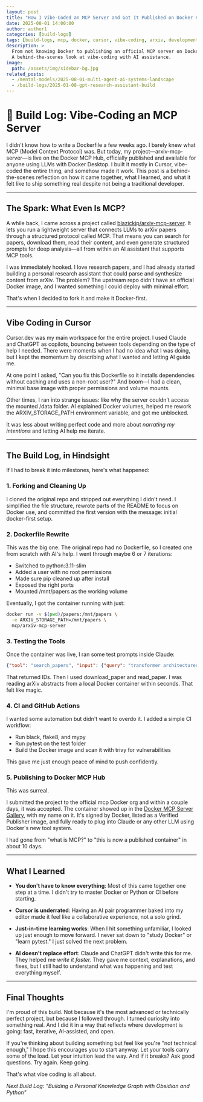 ```yaml
---
layout: post
title: "How I Vibe-Coded an MCP Server and Got It Published on Docker Hub"
date: 2025-08-01 14:00:00
author: author1
categories: [build-logs]
tags: [build-logs, mcp, docker, cursor, vibe-coding, arxiv, development]
description: >
  From not knowing Docker to publishing an official MCP server on Docker Hub in 10 days. 
  A behind-the-scenes look at vibe-coding with AI assistance.
image:
  path: /assets/img/sidebar-bg.jpg
related_posts:
  - /mental-models/2025-08-01-multi-agent-ai-systems-landscape
  - /build-logs/2025-01-08-gpt-research-assistant-build
---
```


# 🔨 Build Log: Vibe-Coding an MCP Server

I didn't know how to write a Dockerfile a few weeks ago. I barely knew what MCP (Model Context Protocol) was. But today, my project—arxiv-mcp-server—is live on the Docker MCP Hub, officially published and available for anyone using LLMs with Docker Desktop. I built it mostly in Cursor, vibe-coded the entire thing, and somehow made it work. This post is a behind-the-scenes reflection on how it came together, what I learned, and what it felt like to ship something real despite not being a traditional developer.

---

## The Spark: What Even Is MCP?

A while back, I came across a project called [blazickjp/arxiv-mcp-server](https://github.com/blazickjp/arxiv-mcp-server). It lets you run a lightweight server that connects LLMs to arXiv papers through a structured protocol called MCP. That means you can search for papers, download them, read their content, and even generate structured prompts for deep analysis—all from within an AI assistant that supports MCP tools.

I was immediately hooked. I love research papers, and I had already started building a personal research assistant that could parse and synthesize content from arXiv. The problem? The upstream repo didn't have an official Docker image, and I wanted something I could deploy with minimal effort.

That's when I decided to fork it and make it Docker-first.

---

## Vibe Coding in Cursor

Cursor.dev was my main workspace for the entire project. I used Claude and ChatGPT as copilots, bouncing between tools depending on the type of help I needed. There were moments when I had no idea what I was doing, but I kept the momentum by describing what I wanted and letting AI guide me.

At one point I asked, "Can you fix this Dockerfile so it installs dependencies without caching and uses a non-root user?" And boom—I had a clean, minimal base image with proper permissions and volume mounts.

Other times, I ran into strange issues: like why the server couldn't access the mounted /data folder. AI explained Docker volumes, helped me rework the ARXIV_STORAGE_PATH environment variable, and got me unblocked.

It was less about writing perfect code and more about *narrating my intentions* and letting AI help me iterate.

---

## The Build Log, in Hindsight

If I had to break it into milestones, here's what happened:

### 1. Forking and Cleaning Up

I cloned the original repo and stripped out everything I didn't need. I simplified the file structure, rewrote parts of the README to focus on Docker use, and committed the first version with the message: initial docker-first setup.

### 2. Dockerfile Rewrite

This was the big one. The original repo had no Dockerfile, so I created one from scratch with AI's help. I went through maybe 6 or 7 iterations:

- Switched to python:3.11-slim
- Added a user with no root permissions
- Made sure pip cleaned up after install
- Exposed the right ports
- Mounted /mnt/papers as the working volume

Eventually, I got the container running with just:

```bash
docker run -v $(pwd)/papers:/mnt/papers \
  -e ARXIV_STORAGE_PATH=/mnt/papers \
  mcp/arxiv-mcp-server
```

### 3. Testing the Tools

Once the container was live, I ran some test prompts inside Claude:

```json
{"tool": "search_papers", "input": {"query": "transformer architectures"}}
```

That returned IDs. Then I used download_paper and read_paper. I was reading arXiv abstracts from a local Docker container within seconds. That felt like magic.

### 4. CI and GitHub Actions

I wanted some automation but didn't want to overdo it. I added a simple CI workflow:

- Run black, flake8, and mypy
- Run pytest on the test folder
- Build the Docker image and scan it with trivy for vulnerabilities

This gave me just enough peace of mind to push confidently.

### 5. Publishing to Docker MCP Hub

This was surreal.

I submitted the project to the official mcp Docker org and within a couple days, it was accepted. The container showed up in the [Docker MCP Server Gallery](https://hub.docker.com/mcp/explore), with my name on it. It's signed by Docker, listed as a Verified Publisher image, and fully ready to plug into Claude or any other LLM using Docker's new tool system.

I had gone from "what is MCP?" to "this is now a published container" in about 10 days.

---

## What I Learned

- **You don't have to know everything**: Most of this came together one step at a time. I didn't try to master Docker or Python or CI before starting.

- **Cursor is underrated**: Having an AI pair programmer baked into my editor made it feel like a collaborative experience, not a solo grind.

- **Just-in-time learning works**: When I hit something unfamiliar, I looked up just enough to move forward. I never sat down to "study Docker" or "learn pytest." I just solved the next problem.

- **AI doesn't replace effort**: Claude and ChatGPT didn't write this for me. They helped me *write it faster.* They gave me context, explanations, and fixes, but I still had to understand what was happening and test everything myself.

---

## Final Thoughts

I'm proud of this build. Not because it's the most advanced or technically perfect project, but because I followed through. I turned curiosity into something real. And I did it in a way that reflects where development is going: fast, iterative, AI-assisted, and open.

If you're thinking about building something but feel like you're "not technical enough," I hope this encourages you to start anyway. Let your tools carry some of the load. Let your intuition lead the way. And if it breaks? Ask good questions. Try again. Keep going.

That's what vibe coding is all about.

*Next Build Log: "Building a Personal Knowledge Graph with Obsidian and Python"*